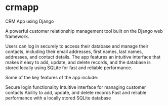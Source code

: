 # crmapp
CRM App using Django

 A powerful customer relationship management tool built on the Django web framework.
 
Users can log in securely to access their database and manage their contacts, including their email addresses, first names, last names, addresses, and contact details. The app features an intuitive interface that makes it easy to add, update, and delete records, and the database is stored locally using SQLite for fast and reliable performance.

Some of the key features of the app include:

Secure login functionality
Intuitive interface for managing customer contacts
Ability to add, update, and delete records
Fast and reliable performance with a locally stored SQLite database
